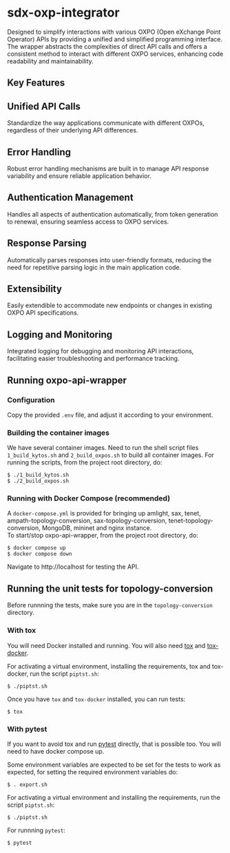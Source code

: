 # sdx-oxp-integrator

Designed to simplify interactions with various OXPO (Open eXchange Point Operator) APIs by providing a unified and simplified programming interface. The wrapper abstracts the complexities of direct API calls and offers a consistent method to interact with different OXPO services, enhancing code readability and maintainability.

## Key Features

## Unified API Calls
Standardize the way applications communicate with different OXPOs, regardless of their underlying API differences.

## Error Handling
Robust error handling mechanisms are built in to manage API response variability and ensure reliable application behavior.

## Authentication Management
Handles all aspects of authentication automatically, from token generation to renewal, ensuring seamless access to OXPO services.

## Response Parsing
Automatically parses responses into user-friendly formats, reducing the need for repetitive parsing logic in the main application code.

## Extensibility
Easily extendible to accommodate new endpoints or changes in existing OXPO API specifications.

## Logging and Monitoring
Integrated logging for debugging and monitoring API interactions, facilitating easier troubleshooting and performance tracking.  


## Running oxpo-api-wrapper  
### Configuration  
Copy the provided `.env` file, and adjust it according to your environment.  
### Building the container images  
We have several container images. Need to run the shell script files `1_build_kytos.sh` and `2_build_oxpos.sh` to build all container images. For running the scripts, from the project root directory, do:  

```console
$ ./1_build_kytos.sh
$ ./2_build_oxpos.sh
```  

### Running with Docker Compose (recommended)  
A `docker-compose.yml` is provided for bringing up amlight, sax, tenet, ampath-topology-conversion, sax-topology-conversion, tenet-topology-conversion, MongoDB, mininet and nginx instance.  
To start/stop oxpo-api-wrapper, from the project root directory, do:  

```console
$ docker compose up 
$ docker compose down
```  

Navigate to http://localhost for testing the API.  

## Running the unit tests for topology-conversion  
Before runnning the tests, make sure you are in the `topology-conversion` directory.  

### With tox  

You will need Docker installed and running. You will also need [tox]
and [tox-docker].  

For activating a virtual environment, installing the requirements, tox and tox-docker, run the script `piptst.sh`: 

```
$ ./piptst.sh
```  

Once you have `tox` and `tox-docker` installed, you can run tests:

```console
$ tox
```  

### With pytest  
If you want to avoid tox and run [pytest] directly, that is possible too. You will need to have docker compose up.  

Some environment variables are expected to be set for the tests to work as expected, for setting the required environment variables do:  
```
$ . export.sh
```  

For activating a virtual environment and installing the requirements, run the script `piptst.sh`:  
```
$ ./piptst.sh
```  

For runnning `pytest`:  
```
$ pytest
```  

<!-- References -->  

[tox]: https://tox.wiki/en/latest/
[tox-docker]: https://tox-docker.readthedocs.io/
[pytest]: https://docs.pytest.org/

